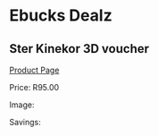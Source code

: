 
# Ebucks Dealz
## Ster Kinekor 3D voucher
[Product Page](https://www.ebucks.com/web/shop/productSelected.do?prodId=510900028&catId=227677169)

Price: R95.00

Image: 

Savings: 


	